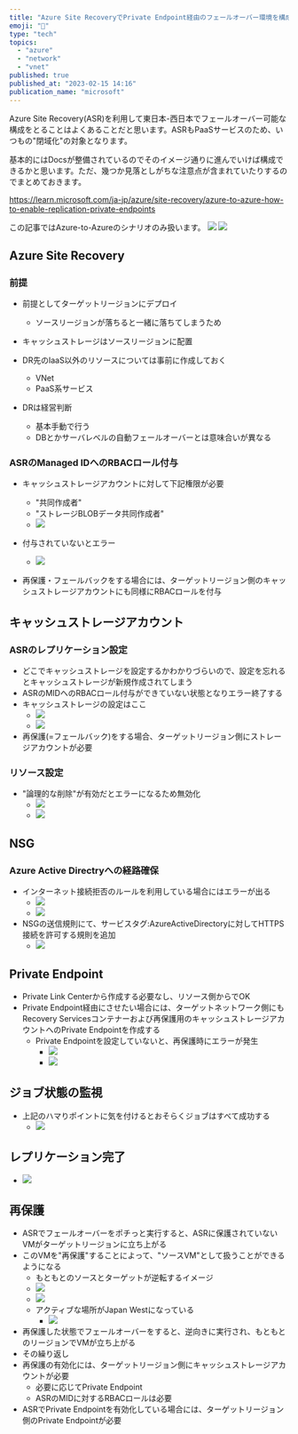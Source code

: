 ```yaml
---
title: "Azure Site RecoveryでPrivate Endpoint経由のフェールオーバー環境を構成する"
emoji: "🌋"
type: "tech"
topics:
  - "azure"
  - "network"
  - "vnet"
published: true
published_at: "2023-02-15 14:16"
publication_name: "microsoft"
---
```


Azure Site Recovery(ASR)を利用して東日本-西日本でフェールオーバー可能な構成をとることはよくあることだと思います。ASRもPaaSサービスのため、いつもの"閉域化"の対象となります。

基本的にはDocsが整備されているのでそのイメージ通りに進んでいけば構成できるかと思います。ただ、幾つか見落としがちな注意点が含まれていたりするのでまとめておきます。

https://learn.microsoft.com/ja-jp/azure/site-recovery/azure-to-azure-how-to-enable-replication-private-endpoints

この記事ではAzure-to-Azureのシナリオのみ扱います。
![](https://storage.googleapis.com/zenn-user-upload/deaf09d4b0b7-20230215.png)
![](https://storage.googleapis.com/zenn-user-upload/1e9cca7f61ac-20230215.png)

## Azure Site Recovery
### 前提
- 前提としてターゲットリージョンにデプロイ
	- ソースリージョンが落ちると一緒に落ちてしまうため
- キャッシュストレージはソースリージョンに配置
- DR先のIaaS以外のリソースについては事前に作成しておく
	- VNet
	- PaaS系サービス

- DRは経営判断
	- 基本手動で行う
	- DBとかサーバレベルの自動フェールオーバーとは意味合いが異なる

### ASRのManaged IDへのRBACロール付与
- キャッシュストレージアカウントに対して下記権限が必要
	- "共同作成者"
	- "ストレージBLOBデータ共同作成者"
	- ![](https://storage.googleapis.com/zenn-user-upload/1f02026ac2c4-20230215.png)
	
- 付与されていないとエラー
	- ![](https://storage.googleapis.com/zenn-user-upload/5fd451d67c21-20230215.png)

- 再保護・フェールバックをする場合には、ターゲットリージョン側のキャッシュストレージアカウントにも同様にRBACロールを付与

## キャッシュストレージアカウント
### ASRのレプリケーション設定
- どこでキャッシュストレージを設定するかわかりづらいので、設定を忘れるとキャッシュストレージが新規作成されてしまう
- ASRのMIDへのRBACロール付与ができていない状態となりエラー終了する
- キャッシュストレージの設定はここ
	- ![](https://storage.googleapis.com/zenn-user-upload/718e179bc707-20230215.png)
	- ![](https://storage.googleapis.com/zenn-user-upload/6cacbbab4da9-20230215.png)
- 再保護(=フェールバック)をする場合、ターゲットリージョン側にストレージアカウントが必要 

### リソース設定
- "論理的な削除"が有効だとエラーになるため無効化
	- ![](https://storage.googleapis.com/zenn-user-upload/064d1d96d7fb-20230215.png)
	- ![](https://storage.googleapis.com/zenn-user-upload/4d6673926ddd-20230215.png)

## NSG
### Azure Active Directryへの経路確保
- インターネット接続拒否のルールを利用している場合にはエラーが出る
	- ![](https://storage.googleapis.com/zenn-user-upload/08e563d3a3e4-20230214.png)
	- ![](https://storage.googleapis.com/zenn-user-upload/cc9f30f60d27-20230214.png)
- NSGの送信規則にて、サービスタグ:AzureActiveDirectoryに対してHTTPS接続を許可する規則を追加
	- ![](https://storage.googleapis.com/zenn-user-upload/4ab45ec818b8-20230215.png)

## Private Endpoint
- Private Link Centerから作成する必要なし、リソース側からでOK
- Private Endpoint経由にさせたい場合には、ターゲットネットワーク側にもRecovery Servicesコンテナーおよび再保護用のキャッシュストレージアカウントへのPrivate Endpointを作成する
	- Private Endpointを設定していないと、再保護時にエラーが発生
		- ![](https://storage.googleapis.com/zenn-user-upload/5a17b5d13a95-20230215.png)
		- ![](https://storage.googleapis.com/zenn-user-upload/d1e132097fca-20230215.png)

## ジョブ状態の監視
- 上記のハマりポイントに気を付けるとおそらくジョブはすべて成功する
	- ![](https://storage.googleapis.com/zenn-user-upload/c03638f3a9bf-20230215.png)

## レプリケーション完了
- ![](https://storage.googleapis.com/zenn-user-upload/98b6fee0ba30-20230215.png)

## 再保護
- ASRでフェールオーバーをポチっと実行すると、ASRに保護されていないVMがターゲットリージョンに立ち上がる
- このVMを"再保護"することによって、"ソースVM"として扱うことができるようになる
	- もともとのソースとターゲットが逆転するイメージ
	- ![](https://storage.googleapis.com/zenn-user-upload/fab220ad382f-20230215.png)
	- ![](https://storage.googleapis.com/zenn-user-upload/6f674b608eb4-20230215.png)
	- アクティブな場所がJapan Westになっている
		- ![](https://storage.googleapis.com/zenn-user-upload/3b179c4b20db-20230215.png)
- 再保護した状態でフェールオーバーをすると、逆向きに実行され、もともとのリージョンでVMが立ち上がる
- その繰り返し
- 再保護の有効化には、ターゲットリージョン側にキャッシュストレージアカウントが必要
	- 必要に応じてPrivate Endpoint
	- ASRのMIDに対するRBACロールは必要
- ASRでPrivate Endpointを有効化している場合には、ターゲットリージョン側のPrivate Endpointが必要